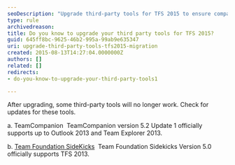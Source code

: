 ```yaml
---
seoDescription: "Upgrade third-party tools for TFS 2015 to ensure compatibility and avoid issues with TeamCompanion and Team Foundation Sidekicks."
type: rule
archivedreason: 
title: Do you know to upgrade your third party tools for TFS 2015?
guid: 645ff8bc-9625-46b2-995a-99ab9e635347
uri: upgrade-third-party-tools-tfs2015-migration
created: 2015-08-13T14:27:04.0000000Z
authors: []
related: []
redirects:
- do-you-know-to-upgrade-your-third-party-tools1

---
```


After upgrading, some third-party tools will no longer work. Check for updates for these tools.

<!--endintro-->

a. TeamCompanion  
TeamCompanion version 5.2 Update 1 officially supports up to Outlook 2013 and Team Explorer 2013.

b. [Team Foundation SideKicks](http://www.attrice.info/cm/tfs)  
Team Foundation Sidekicks Version 5.0 officially supports TFS 2013.
